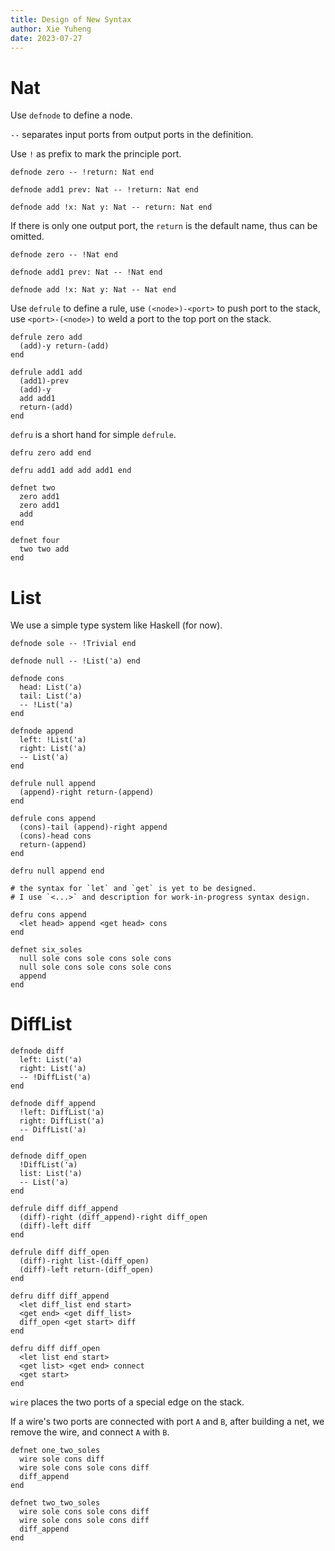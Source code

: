 ```yaml
---
title: Design of New Syntax
author: Xie Yuheng
date: 2023-07-27
---
```


# Nat

Use `defnode` to define a node.

`--` separates input ports from output ports in the definition.

Use `!` as prefix to mark the principle port.

```inet
defnode zero -- !return: Nat end

defnode add1 prev: Nat -- !return: Nat end

defnode add !x: Nat y: Nat -- return: Nat end
```

If there is only one output port,
the `return` is the default name,
thus can be omitted.

```inet
defnode zero -- !Nat end

defnode add1 prev: Nat -- !Nat end

defnode add !x: Nat y: Nat -- Nat end
```

Use `defrule` to define a rule,
use `(<node>)-<port>` to push port to the stack,
use `<port>-(<node>)` to weld a port to the top port on the stack.

```inet
defrule zero add
  (add)-y return-(add)
end

defrule add1 add
  (add1)-prev
  (add)-y
  add add1
  return-(add)
end
```

`defru` is a short hand for simple `defrule`.

```inet
defru zero add end

defru add1 add add add1 end
```

```inet
defnet two
  zero add1
  zero add1
  add
end

defnet four
  two two add
end
```

# List

We use a simple type system like Haskell (for now).

```inet
defnode sole -- !Trivial end

defnode null -- !List('a) end

defnode cons
  head: List('a)
  tail: List('a)
  -- !List('a)
end

defnode append
  left: !List('a)
  right: List('a)
  -- List('a)
end

defrule null append
  (append)-right return-(append)
end

defrule cons append
  (cons)-tail (append)-right append
  (cons)-head cons
  return-(append)
end

defru null append end

# the syntax for `let` and `get` is yet to be designed.
# I use `<...>` and description for work-in-progress syntax design.

defru cons append
  <let head> append <get head> cons
end

defnet six_soles
  null sole cons sole cons sole cons
  null sole cons sole cons sole cons
  append
end
```

# DiffList

```inet
defnode diff
  left: List('a)
  right: List('a)
  -- !DiffList('a)
end

defnode diff_append
  !left: DiffList('a)
  right: DiffList('a)
  -- DiffList('a)
end

defnode diff_open
  !DiffList('a)
  list: List('a)
  -- List('a)
end

defrule diff diff_append
  (diff)-right (diff_append)-right diff_open
  (diff)-left diff
end

defrule diff diff_open
  (diff)-right list-(diff_open)
  (diff)-left return-(diff_open)
end

defru diff diff_append
  <let diff_list end start>
  <get end> <get diff_list>
  diff_open <get start> diff
end

defru diff diff_open
  <let list end start>
  <get list> <get end> connect
  <get start>
end
```

`wire` places the two ports of a special edge on the stack.

If a wire's two ports are connected with port `A` and `B`,
after building a net, we remove the wire, and connect `A` with `B`.

```inet
defnet one_two_soles
  wire sole cons diff
  wire sole cons sole cons diff
  diff_append
end

defnet two_two_soles
  wire sole cons sole cons diff
  wire sole cons sole cons diff
  diff_append
end
```
